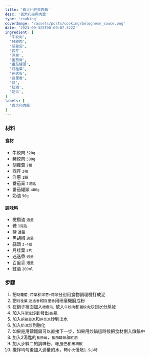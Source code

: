 ```yaml
---
title: '義大利經典肉醬'
desc: '義大利經典肉醬'
type: 'cooking'
coverImage: '/assets/posts/cooking/bolognese_sauce.png'
date: '2023-09-325T00:00:07.322Z'
ingredient: [
  '牛絞肉',
  '豬絞肉',
  '胡蘿蔔',
  '西芹',
  '洋蔥',
  '番茄膏',
  '番茄罐頭',
  '月桂葉',
  '迷迭香',
  '百里香',
  '蒜',
  '紅酒',
  '奶油',
]
labels: [
  '義大利肉醬'
]
---
```


### 材料


#### 食材

- 牛絞肉 `320g`
- 豬絞肉 `500g`
- 胡蘿蔔 `2根`
- 西芹 `2根`
- 洋蔥 `1顆`
- 番茄膏 `2湯匙`
- 番茄罐頭 `400g`
- 奶油 `50g`

#### 調味料

- 橄欖油 `適量`
- 糖 `1湯匙`
- 鹽 `適量`
- 黑胡椒 `適量`
- 蒜頭 `3-4個`
- 月桂葉 `2片`
- 迷迭香 `適量`
- 百里香 `適量`
- 紅酒 `200ml`

### 步驟

1. 把`胡蘿蔔`, `芹菜`和`洋蔥+蒜頭`分別用食物調理機打成泥
2. 把`月桂葉`,`迷迭香`和`百里香`用研磨機磨成粉
3. 在鍋子裡面加入`橄欖油`, 放入`牛絞肉`和`豬絞肉`炒到水分蒸發
4. 加入`洋蔥泥`炒到發出香氣
5. 加入`胡蘿蔔泥`和`芹菜泥`炒到出水
6. 加入`奶油`炒到融化
7. 如果是用鑄鐵鍋可以直接下一步，如果用炒鍋這時候把食材倒入燉鍋中
8. 加入2湯匙的`番茄膏`，`番茄罐頭`和`紅酒`
9. 加入步驟二的調味粉，`糖`,`鹽巴`和`黑胡椒`
10. 攪拌均勻後加入適量的水，轉`小火`慢燉`1.5小時`